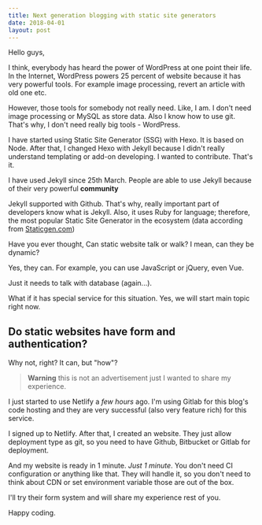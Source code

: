```yaml
---
title: Next generation blogging with static site generators
date: 2018-04-01
layout: post
---
```


Hello guys,

I think, everybody has heard the power of WordPress at one point their life. In the Internet, WordPress powers 25 percent of website because it has very powerful tools. For example image processing, revert an article with old one etc.

However, those tools for somebody not really need. Like, I am. I don't need image processing or MySQL as store data. Also I know how to use git. That's why, I don't need really big tools - WordPress.

I have started using Static Site Generator (SSG) with Hexo. It is based on Node. After that, I changed Hexo with Jekyll because I didn't really understand templating or add-on developing. I wanted to contribute. That's it.

I have used Jekyll since 25th March. People are able to use Jekyll because of their very powerful **community**

Jekyll supported with Github. That's why, really important part of developers know what is Jekyll. Also, it uses Ruby for language; therefore, the most popular Static Site Generator in the ecosystem (data according from [ Staticgen.com](https://www.staticgen.com/))

Have you ever thought, Can static website talk or walk? I mean, can they be dynamic?

Yes, they can. For example, you can use JavaScript or jQuery, even Vue.

Just it needs to talk with database (again...).

What if it has special service for this situation. Yes, we will start main topic right now.

## Do static websites have form and authentication?

Why not, right? It can, but "how"?

> **Warning** this is not an advertisement just I wanted to share my experience.

I just started to use Netlify a *few hours* ago. I'm using Gitlab for this blog's code hosting and they are very successful (also very feature rich) for this service.

I signed up to Netlify. After that, I created an website. They just allow deployment type as git, so you need to have Github, Bitbucket or Gitlab for deployment.

And my website is ready in 1 minute. *Just 1 minute*. You don't need CI configuration or anything like that. They will handle it, so you don't need to think about CDN or set environment variable those are out of the box.

I'll try their form system and will share my experience rest of you.

Happy coding.
